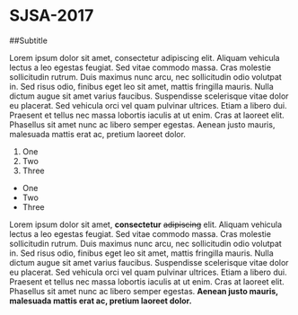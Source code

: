 # SJSA-2017

##Subtitle 

Lorem ipsum dolor sit amet, consectetur adipiscing elit. Aliquam vehicula lectus a leo egestas feugiat. Sed vitae commodo massa. Cras molestie sollicitudin rutrum. Duis maximus nunc arcu, nec sollicitudin odio volutpat in. Sed risus odio, finibus eget leo sit amet, mattis fringilla mauris. Nulla dictum augue sit amet varius faucibus. Suspendisse scelerisque vitae dolor eu placerat. Sed vehicula orci vel quam pulvinar ultrices. Etiam a libero dui. Praesent et tellus nec massa lobortis iaculis at ut enim. Cras at laoreet elit. Phasellus sit amet nunc ac libero semper egestas. Aenean justo mauris, malesuada mattis erat ac, pretium laoreet dolor.

1. One
2. Two
3. Three

* One
* Two
* Three

Lorem ipsum dolor sit amet, **consectetur** ~~adipiscing~~ elit. Aliquam vehicula lectus a leo egestas feugiat. Sed vitae commodo massa. Cras molestie sollicitudin rutrum. Duis maximus nunc arcu, nec sollicitudin odio volutpat in. Sed risus odio, finibus eget leo sit amet, mattis fringilla mauris. Nulla dictum augue sit amet varius faucibus. Suspendisse scelerisque vitae dolor eu placerat. Sed vehicula orci vel quam pulvinar ultrices. Etiam a libero dui. Praesent et tellus nec massa lobortis iaculis at ut enim. Cras at laoreet elit. Phasellus sit amet nunc ac libero semper egestas. **Aenean justo mauris, malesuada mattis erat ac, pretium laoreet dolor.**